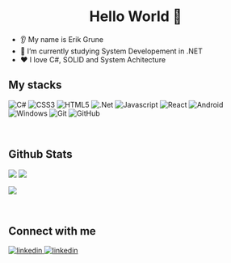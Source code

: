 <div align="center"> 

# Hello World 👋
</div>

* 👂 My name is Erik Grune
* :open_book: I’m currently studying System Developement in .NET
* ❤️ I love C#, SOLID and System Achitecture

## My stacks
![C#](https://img.shields.io/badge/c%23-%23239120.svg?style=for-the-badge&logo=c-sharp&logoColor=white)
![CSS3](https://img.shields.io/badge/css3-%231572B6.svg?style=for-the-badge&logo=css3&logoColor=white)
![HTML5](https://img.shields.io/badge/html5-%23E34F26.svg?style=for-the-badge&logo=html5&logoColor=white)
![.Net](https://img.shields.io/badge/.NET-5C2D91?style=for-the-badge&logo=.net&logoColor=white)
![Javascript](https://img.shields.io/badge/JavaScript-F7DF1E?style=for-the-badge&logo=javascript&logoColor=black)
![React](https://img.shields.io/badge/React-20232A?style=for-the-badge&logo=react&logoColor=61DAFB)
![Android](https://img.shields.io/badge/Android-3DDC84?style=for-the-badge&logo=android&logoColor=white)
![Windows](https://img.shields.io/badge/Windows-0078D6?style=for-the-badge&logo=windows&logoColor=white)
![Git](https://img.shields.io/badge/git-%23F05033.svg?style=for-the-badge&logo=git&logoColor=white)
![GitHub](https://img.shields.io/badge/github-%23121011.svg?style=for-the-badge&logo=github&logoColor=white)

<br/>

## Github Stats  
<div align="left"> 
 <a href="https://github.com/Zaai90">
  <img src="https://github-readme-stats.vercel.app/api/top-langs/?username=Zaai90&layout=compact&count_private=true&theme=github_dark&hide_border=true" /></a>
<a href="https://github.com/Zaai90">
  <img src="https://github-readme-stats.vercel.app/api?username=Zaai90&show_icons=true&hide_border=true&count_private=true&theme=github_dark&include_all_commits=true" /></a>
 <p><img align="center" src="http://github-readme-streak-stats.herokuapp.com?user=Zaai90&theme=github-dark-blue&date_format=j%20M%5B%20Y%5D"/></p>
  </div> 
<br/>  

## Connect with me
<div align="left"> 
<a href="https://linkedin.com/in/erikgrune" target="_blank">
<img src=https://img.shields.io/badge/linkedin-%230077B5.svg?style=for-the-badge&logo=linkedin&logoColor=white alt=linkedin style="margin-bottom: 10px;" />
</a>  
<a href="https://discord.com/users/436229418260758538">
<img src=	https://img.shields.io/badge/Discord-7289DA?style=for-the-badge&logo=discord&logoColor=white alt=linkedin style="margin-bottom: 10px;" />
</a>
</div>
 
